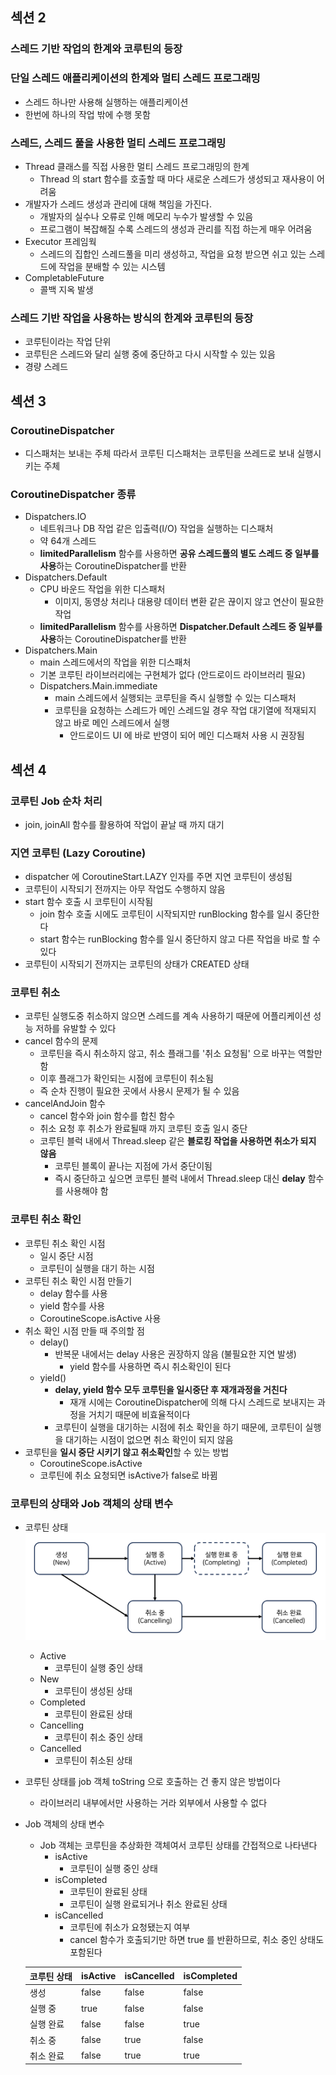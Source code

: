 ## 섹션 2
### 스레드 기반 작업의 한계와 코루틴의 등장

### 단일 스레드 애플리케이션의 한계와 멀티 스레드 프로그래밍
- 스레드 하나만 사용해 실행하는 애플리케이션
- 한번에 하나의 작업 밖에 수행 못함

### 스레드, 스레드 풀을 사용한 멀티 스레드 프로그래밍 
- Thread 클래스를 직접 사용한 멀티 스레드 프로그래밍의 한계
  - Thread 의 start 함수를 호출할 때 마다 새로운 스레드가 생성되고 재사용이 어려움
- 개발자가 스레드 생성과 관리에 대해 책임을 가진다.
  - 개발자의 실수나 오류로 인해 메모리 누수가 발생할 수 있음
  - 프로그램이 복잡해질 수록 스레드의 생성과 관리를 직접 하는게 매우 어려움
- Executor 프레임웍
  - 스레드의 집합인 스레드풀을 미리 생성하고, 작업을 요청 받으면 쉬고 있는 스레드에 작업을 분배할 수 있는 시스템
- CompletableFuture
  - 콜백 지옥 발생
### 스레드 기반 작업을 사용하는 방식의 한계와 코루틴의 등장
- 코루틴이라는 작업 단위
- 코루틴은 스레드와 달리 실행 중에 중단하고 다시 시작할 수 있는 있음
- 경량 스레드

## 섹션 3

### CoroutineDispatcher
- 디스패처는 보내는 주체 따라서 코루틴 디스패처는 코루틴을 쓰레드로 보내 실행시키는 주체

### CoroutineDispatcher 종류
- Dispatchers.IO
  - 네트워크나 DB 작업 같은 입출력(I/O) 작업을 실행하는 디스패처 
  - 약 64개 스레드
  - **limitedParallelism** 함수를 사용하면 **공유 스레드풀의 별도 스레드 중 일부를 사용**하는 CoroutineDispatcher를 반환
- Dispatchers.Default
  - CPU 바운드 작업을 위한 디스패처
    - 이미지, 동영상 처리나 대용량 데이터 변환 같은 끊이지 않고 연산이 필요한 작업
  - **limitedParallelism** 함수를 사용하면 **Dispatcher.Default 스레드 중 일부를 사용**하는 CoroutineDispatcher를 반환
- Dispatchers.Main
  - main 스레드에서의 작업을 위한 디스패처
  - 기본 코루틴 라이브러리에는 구현체가 없다 (안드로이드 라이브러리 필요)
  - Dispatchers.Main.immediate
    - main 스레드에서 실행되는 코루틴을 즉시 실행할 수 있는 디스패처
    - 코루틴을 요청하는 스레드가 메인 스레드일 경우 작업 대기열에 적재되지 않고 바로 메인 스레드에서 실행
      - 안드로이드 UI 에 바로 반영이 되어 메인 디스패처 사용 시 권장됨

[//]: # (    - main 스레드가 아닌 다른 스레드에서 호출하면, main 스레드가 준비될 때까지 대기)

## 섹션 4
### 코루틴 Job 순차 처리
- join, joinAll 함수를 활용하여 작업이 끝날 때 까지 대기 

### 지연 코루틴 (Lazy Coroutine)
- dispatcher 에 CoroutineStart.LAZY 인자를 주면 지연 코루틴이 생성됨
- 코루틴이 시작되기 전까지는 아무 작업도 수행하지 않음
- start 함수 호출 시 코루틴이 시작됨
  - join 함수 호출 시에도 코루틴이 시작되지만 runBlocking 함수를 일시 중단한다
  - start 함수는 runBlocking 함수를 일시 중단하지 않고 다른 작업을 바로 할 수 있다
- 코루틴이 시작되기 전까지는 코루틴의 상태가 CREATED 상태

### 코루틴 취소
- 코루틴 실행도중 취소하지 않으면 스레드를 계속 사용하기 때문에 어플리케이션 성능 저하를 유발할 수 있다
- cancel 함수의 문제
  - 코루틴을 즉시 취소하지 않고, 취소 플래그를 '취소 요청됨' 으로 바꾸는 역할만 함
  - 이후 플래그가 확인되는 시점에 코루틴이 취소됨
  - 즉 순차 진행이 필요한 곳에서 사용시 문제가 될 수 있음
- cancelAndJoin 함수
  - cancel 함수와 join 함수를 합친 함수
  - 취소 요청 후 취소가 완료될때 까지 코루틴 호출 일시 중단
  - 코루틴 블럭 내에서 Thread.sleep 같은 **블로킹 작업을 사용하면 취소가 되지 않음**
    - 코루틴 블록이 끝나는 지점에 가서 중단이됨
    - 즉시 중단하고 싶으면 코루틴 블럭 내에서 Thread.sleep 대신 **delay** 함수를 사용해야 함

### 코루틴 취소 확인
- 코루틴 취소 확인 시점
  - 일시 중단 시점
  - 코루틴이 실행을 대기 하는 시점
- 코루틴 취소 확인 시점 만들기
  - delay 함수를 사용
  - yield 함수를 사용
  - CoroutineScope.isActive 사용
- 취소 확인 시점 만들 때 주의할 점
  - delay()
    - 반복문 내에서는 delay 사용은 권장하지 않음 (불필요한 지연 발생)
      - yield 함수를 사용하면 즉시 취소확인이 된다
  - yield()
    - **delay, yield 함수 모두 코루틴을 일시중단 후 재개과정을 거친다**
      - 재개 시에는 CoroutineDispatcher에 의해 다시 스레드로 보내지는 과정을 거치기 때문에 비효율적이다
    - 코루틴이 실행을 대기하는 시점에 취소 확인을 하기 때문에, 코루틴이 실행을 대기하는 시점이 없으면 취소 확인이 되지 않음
- 코루틴을 **일시 중단 시키기 않고 취소확인**할 수 있는 방법
  - CoroutineScope.isActive
  - 코루틴에 취소 요청되면 isActive가 false로 바뀜

### 코루틴의 상태와 Job 객체의 상태 변수
- 코루틴 상태
  ![img.png](img.png)
  - Active
    - 코루틴이 실행 중인 상태
  - New
    - 코루틴이 생성된 상태
  - Completed
    - 코루틴이 완료된 상태
  - Cancelling
    - 코루틴이 취소 중인 상태
  - Cancelled
    - 코루틴이 취소된 상태
- 코루틴 상태를 job 객체 toString 으로 호출하는 건 좋지 않은 방법이다
  - 라이브러리 내부에서만 사용하는 거라 외부에서 사용할 수 없다
- Job 객체의 상태 변수
  - Job 객체는 코루틴을 추상화한 객체여서 코루틴 상태를 간접적으로 나타낸다
    - isActive
      - 코루틴이 실행 중인 상태
    - isCompleted
      - 코루틴이 완료된 상태
      - 코루틴이 실행 완료되거나 취소 완료된 상태
    - isCancelled
      - 코루틴에 취소가 요청됐는지 여부
      - cancel 함수가 호출되기만 하면 true 를 반환하므로, 취소 중인 상태도 포함된다

  | 코루틴 상태 | isActive | isCancelled | isCompleted |
  |-------------|----------|-------------|--------------|
  | 생성        | false    | false       | false        |
  | 실행 중     | true     | false       | false        |
  | 실행 완료   | false    | false       | true         |
  | 취소 중     | false    | true        | false        |
  | 취소 완료   | false    | true        | true         |
